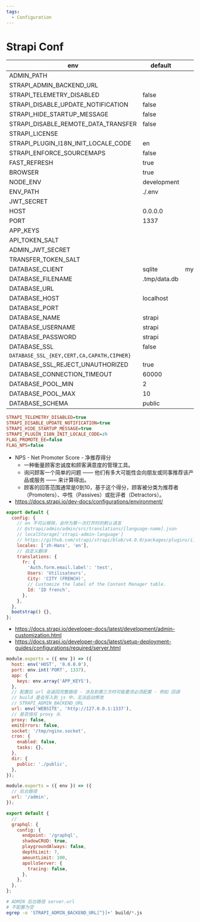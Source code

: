 ```yaml
---
tags:
  - Configuration
---
```


# Strapi Conf

| env                                        | default      | note
| ------------------------------------------ | ------------ | ---------------------------- |
| ADMIN_PATH                                 |
| STRAPI_ADMIN_BACKEND_URL                   |
| STRAPI_TELEMETRY_DISABLED                  | false        |
| STRAPI_DISABLE_UPDATE_NOTIFICATION         | false        |
| STRAPI_HIDE_STARTUP_MESSAGE                | false        |
| STRAPI_DISABLE_REMOTE_DATA_TRANSFER        | false        |
| STRAPI_LICENSE                             |
| STRAPI_PLUGIN_I18N_INIT_LOCALE_CODE        | en           |
| STRAPI_ENFORCE_SOURCEMAPS                  | false        |
| FAST_REFRESH                               | true         |
| BROWSER                                    | true         |
| NODE_ENV                                   | development  |
| ENV_PATH                                   | ./.env       |
| JWT_SECRET                                 |
| HOST                                       | 0.0.0.0      |
| PORT                                       | 1337         |
| APP_KEYS                                   |
| API_TOKEN_SALT                             |
| ADMIN_JWT_SECRET                           |
| TRANSFER_TOKEN_SALT                        |
| DATABASE_CLIENT                            | sqlite       | mysql,mysql2,postgres,sqlite |
| DATABASE_FILENAME                          | .tmp/data.db |
| DATABASE_URL                               |
| DATABASE_HOST                              | localhost    |
| DATABASE_PORT                              |
| DATABASE_NAME                              | strapi       |
| DATABASE_USERNAME                          | strapi       |
| DATABASE_PASSWORD                          | strapi       |
| DATABASE_SSL                               | false        |
| `DATABASE_SSL_{KEY,CERT,CA,CAPATH,CIPHER}` |
| DATABASE_SSL_REJECT_UNAUTHORIZED           | true         |
| DATABASE_CONNECTION_TIMEOUT                | 60000        |
| DATABASE_POOL_MIN                          | 2            |
| DATABASE_POOL_MAX                          | 10           |
| DATABASE_SCHEMA                            | public       |

```ini
STRAPI_TELEMETRY_DISABLED=true
STRAPI_DISABLE_UPDATE_NOTIFICATION=true
STRAPI_HIDE_STARTUP_MESSAGE=true
STRAPI_PLUGIN_I18N_INIT_LOCALE_CODE=zh
FLAG_PROMOTE_EE=false
FLAG_NPS=false
```

- NPS - Net Promoter Score - 净推荐得分
  - 一种衡量顾客忠诚度和顾客满意度的管理工具。
  - 询问顾客一个简单的问题 —— 他们有多大可能性会向朋友或同事推荐该产品或服务 —— 来计算得出。
  - 顾客的回答范围通常是0到10，基于这个得分，顾客被分类为推荐者（Promoters）、中性（Passives）或批评者（Detractors）。
- https://docs.strapi.io/dev-docs/configurations/environment/

```js title="src/admin/app.js"
export default {
  config: {
    // en 不可以移除，会作为第一次打开时的默认语言
    // @strapi/admin/admin/src/translations/[language-name].json
    // localStorage['strapi-admin-language']
    // https://github.com/strapi/strapi/blob/v4.0.0/packages/plugins/i18n/server/constants/iso-locales.json
    locales: ['zh-Hans', 'en'],
    // 自定义翻译
    translations: {
      fr: {
        'Auth.form.email.label': 'test',
        Users: 'Utilisateurs',
        City: 'CITY (FRENCH)',
        // Customize the label of the Content Manager table.
        Id: 'ID french',
      },
    },
  },
  bootstrap() {},
};
```

- https://docs.strapi.io/developer-docs/latest/development/admin-customization.html
- https://docs.strapi.io/developer-docs/latest/setup-deployment-guides/configurations/required/server.html

```js title="./config/server.js"
module.exports = ({ env }) => ({
  host: env('HOST', '0.0.0.0'),
  port: env.int('PORT', 1337),
  app: {
    keys: env.array('APP_KEYS'),
  },
  // 配置后 url 会返回完整路径 - 涉及到第三方时可能要求必须配置 - 例如 回调
  // build 是会写入到 js 中，无法启动修改
  // STRAPI_ADMIN_BACKEND_URL
  url: env('WEBSITE', 'http://127.0.0.1:1337'),
  // 是否信任 proxy 头
  proxy: false,
  emitErrors: false,
  socket: '/tmp/nginx.socket',
  cron: {
    enabled: false,
    tasks: {},
  },
  dir: {
    public: './public',
  },
});
```

```js title="./config/admin.js"
module.exports = ({ env }) => ({
  // 后台路径
  url: '/admin',
});
```

```js tiitle="./config/plugins.js"
export default {
  //
  graphql: {
    config: {
      endpoint: '/graphql',
      shadowCRUD: true,
      playgroundAlways: false,
      depthLimit: 7,
      amountLimit: 100,
      apolloServer: {
        tracing: false,
      },
    },
  },
};
```

```bash
# ADMIN 后台路径 server.url
# 不配置为空
egrep -o 'STRAPI_ADMIN_BACKEND_URL[^}]+' build/*.js
```

